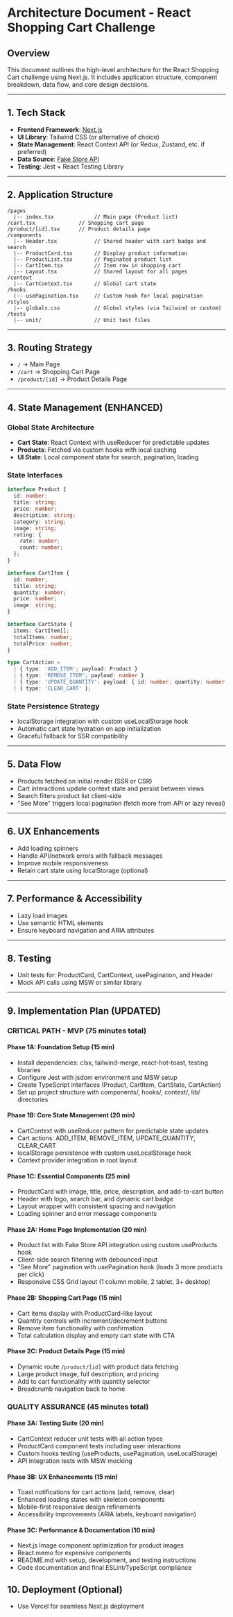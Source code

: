 # Architecture Document - React Shopping Cart Challenge

## Overview
This document outlines the high-level architecture for the React Shopping Cart challenge using Next.js. It includes application structure, component breakdown, data flow, and core design decisions.

---

## 1. Tech Stack
- **Frontend Framework**: [Next.js](https://nextjs.org/)
- **UI Library**: Tailwind CSS (or alternative of choice)
- **State Management**: React Context API (or Redux, Zustand, etc. if preferred)
- **Data Source**: [Fake Store API](https://fakestoreapi.com/products)
- **Testing**: Jest + React Testing Library

---

## 2. Application Structure
```
/pages
  |-- index.tsx             // Main page (Product list)
/cart.tsx              // Shopping cart page
/product/[id].tsx      // Product details page
/components
  |-- Header.tsx            // Shared header with cart badge and search
  |-- ProductCard.tsx       // Display product information
  |-- ProductList.tsx       // Paginated product list
  |-- CartItem.tsx          // Item row in shopping cart
  |-- Layout.tsx            // Shared layout for all pages
/context
  |-- CartContext.tsx       // Global cart state
/hooks
  |-- usePagination.tsx     // Custom hook for local pagination
/styles
  |-- globals.css           // Global styles (via Tailwind or custom)
/tests
  |-- unit/                 // Unit test files
```

---

## 3. Routing Strategy
- `/` → Main Page
- `/cart` → Shopping Cart Page
- `/product/[id]` → Product Details Page

---

## 4. State Management (ENHANCED)

### **Global State Architecture**
- **Cart State**: React Context with useReducer for predictable updates
- **Products**: Fetched via custom hooks with local caching
- **UI State**: Local component state for search, pagination, loading

### **State Interfaces**
```ts
interface Product {
  id: number;
  title: string;
  price: number;
  description: string;
  category: string;
  image: string;
  rating: {
    rate: number;
    count: number;
  };
}

interface CartItem {
  id: number;
  title: string;
  quantity: number;
  price: number;
  image: string;
}

interface CartState {
  items: CartItem[];
  totalItems: number;
  totalPrice: number;
}

type CartAction = 
  | { type: 'ADD_ITEM'; payload: Product }
  | { type: 'REMOVE_ITEM'; payload: number }
  | { type: 'UPDATE_QUANTITY'; payload: { id: number; quantity: number } }
  | { type: 'CLEAR_CART' };
```

### **State Persistence Strategy**
- localStorage integration with custom useLocalStorage hook
- Automatic cart state hydration on app initialization
- Graceful fallback for SSR compatibility

---

## 5. Data Flow
- Products fetched on initial render (SSR or CSR)
- Cart interactions update context state and persist between views
- Search filters product list client-side
- "See More" triggers local pagination (fetch more from API or lazy reveal)

---

## 6. UX Enhancements
- Add loading spinners
- Handle API/network errors with fallback messages
- Improve mobile responsiveness
- Retain cart state using localStorage (optional)

---

## 7. Performance & Accessibility
- Lazy load images
- Use semantic HTML elements
- Ensure keyboard navigation and ARIA attributes

---

## 8. Testing
- Unit tests for: ProductCard, CartContext, usePagination, and Header
- Mock API calls using MSW or similar library

---

## 9. Implementation Plan (UPDATED)

### **CRITICAL PATH - MVP (75 minutes total)**

#### Phase 1A: Foundation Setup (15 min)
- Install dependencies: clsx, tailwind-merge, react-hot-toast, testing libraries
- Configure Jest with jsdom environment and MSW setup
- Create TypeScript interfaces (Product, CartItem, CartState, CartAction)
- Set up project structure with components/, hooks/, context/, lib/ directories

#### Phase 1B: Core State Management (20 min)
- CartContext with useReducer pattern for predictable state updates
- Cart actions: ADD_ITEM, REMOVE_ITEM, UPDATE_QUANTITY, CLEAR_CART
- localStorage persistence with custom useLocalStorage hook
- Context provider integration in root layout

#### Phase 1C: Essential Components (25 min)
- ProductCard with image, title, price, description, and add-to-cart button
- Header with logo, search bar, and dynamic cart badge
- Layout wrapper with consistent spacing and navigation
- Loading spinner and error message components

#### Phase 2A: Home Page Implementation (20 min)
- Product list with Fake Store API integration using custom useProducts hook
- Client-side search filtering with debounced input
- "See More" pagination with usePagination hook (loads 3 more products per click)
- Responsive CSS Grid layout (1 column mobile, 2 tablet, 3+ desktop)

#### Phase 2B: Shopping Cart Page (15 min)
- Cart items display with ProductCard-like layout
- Quantity controls with increment/decrement buttons
- Remove item functionality with confirmation
- Total calculation display and empty cart state with CTA

#### Phase 2C: Product Details Page (15 min)
- Dynamic route `/product/[id]` with product data fetching
- Large product image, full description, and pricing
- Add to cart functionality with quantity selector
- Breadcrumb navigation back to home

### **QUALITY ASSURANCE (45 minutes total)**

#### Phase 3A: Testing Suite (20 min)
- CartContext reducer unit tests with all action types
- ProductCard component tests including user interactions
- Custom hooks testing (useProducts, usePagination, useLocalStorage)
- API integration tests with MSW mocking

#### Phase 3B: UX Enhancements (15 min)
- Toast notifications for cart actions (add, remove, clear)
- Enhanced loading states with skeleton components
- Mobile-first responsive design refinements
- Accessibility improvements (ARIA labels, keyboard navigation)

#### Phase 3C: Performance & Documentation (10 min)
- Next.js Image component optimization for product images
- React.memo for expensive components
- README.md with setup, development, and testing instructions
- Code documentation and final ESLint/TypeScript compliance

## 10. Deployment (Optional)
- Use Vercel for seamless Next.js deployment
